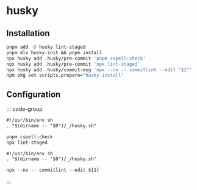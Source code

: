 # husky

## Installation

```bash
pnpm add -D husky lint-staged
pnpm dlx husky-init && pnpm install
npx husky add .husky/pre-commit 'pnpm cspell:check'
npx husky add .husky/pre-commit 'npx lint-staged'
npx husky add .husky/commit-msg 'npx --no -- commitlint --edit "$1"'
npm pkg set scripts.prepare="husky install"
```

## Configuration

::: code-group

```txt [pre-commit]
#!/usr/bin/env sh
. "$(dirname -- "$0")/_/husky.sh"

pnpm cspell:check
npx lint-staged
```

```txt [commit-msg]
#!/usr/bin/env sh
. "$(dirname -- "$0")/_/husky.sh"

npx --no -- commitlint --edit ${1}
```

:::
